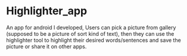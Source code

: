 # Highlighter_app

An app for android I developed,
Users can pick a picture from gallery (supposed to be a picture of sort kind of text), then they 
can use the highlighter tool to highlight their desired words/sentences and save the picture or share it on other apps.

